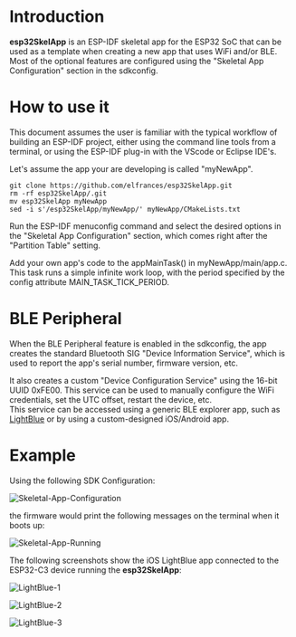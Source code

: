 # Introduction

**esp32SkelApp** is an ESP-IDF skeletal app for the ESP32 SoC that can be used as a template when creating a new app that uses WiFi and/or BLE.
Most of the optional features are configured using the "Skeletal App Configuration" section in the sdkconfig.


# How to use it

This document assumes the user is familiar with the typical workflow of building an ESP-IDF project, either using the command line tools from a terminal, or using the ESP-IDF plug-in with the VScode or Eclipse IDE's.

Let's assume the app your are developing is called "myNewApp".

```
git clone https://github.com/elfrances/esp32SkelApp.git
rm -rf esp32SkelApp/.git
mv esp32SkelApp myNewApp
sed -i s'/esp32SkelApp/myNewApp/' myNewApp/CMakeLists.txt
```

Run the ESP-IDF menuconfig command and select the desired options in the "Skeletal App Configuration" section, which comes right after the "Partition Table" setting.

Add your own app's code to the appMainTask() in myNewApp/main/app.c.  This task runs a simple infinite work loop, with the period specified by the config attribute MAIN_TASK_TICK_PERIOD.


# BLE Peripheral

When the BLE Peripheral feature is enabled in the sdkconfig, the app creates the standard Bluetooth SIG "Device Information Service", which is used to report the app's serial number, firmware version, etc.

It also creates a custom "Device Configuration Service" using the 16-bit UUID 0xFE00.  This service can be used to manually configure the WiFi credentials, set the UTC offset, restart the device, etc.  
This service can be accessed using a generic BLE explorer app, such as [LightBlue](https://punchthrough.com/lightblue/) or by using a custom-designed iOS/Android app.


# Example

Using the following SDK Configuration: 

![Skeletal-App-Configuration](/assets/Skeletal-App-Configuration.png) 

the firmware would print the following messages on the terminal when it boots up:

![Skeletal-App-Running](/assets/Skeletal-App-Running.png) 

The following screenshots show the iOS LightBlue app connected to the ESP32-C3 device running the **esp32SkelApp**:

![LightBlue-1](/assets/IMG_5374.PNG)

![LightBlue-2](/assets/IMG_5375.PNG)

![LightBlue-3](/assets/IMG_5376.PNG)




